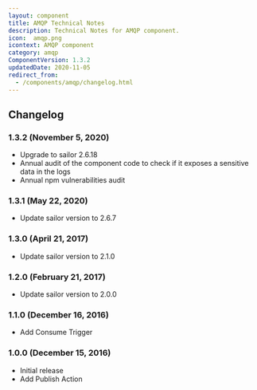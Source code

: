```yaml
---
layout: component
title: AMQP Technical Notes
description: Technical Notes for AMQP component.
icon:  amqp.png
icontext: AMQP component
category: amqp
ComponentVersion: 1.3.2
updatedDate: 2020-11-05
redirect_from:
  - /components/amqp/changelog.html
---
```


## Changelog

### 1.3.2 (November 5, 2020)

* Upgrade to sailor 2.6.18
* Annual audit of the component code to check if it exposes a sensitive data in the logs
* Annual npm vulnerabilities audit

### 1.3.1 (May 22, 2020)

* Update sailor version to 2.6.7

### 1.3.0 (April 21, 2017)

* Update sailor version to 2.1.0

### 1.2.0 (February 21, 2017)

* Update sailor version to 2.0.0

### 1.1.0 (December 16, 2016)

* Add Consume Trigger

### 1.0.0 (December 15, 2016)

* Initial release
* Add Publish Action
